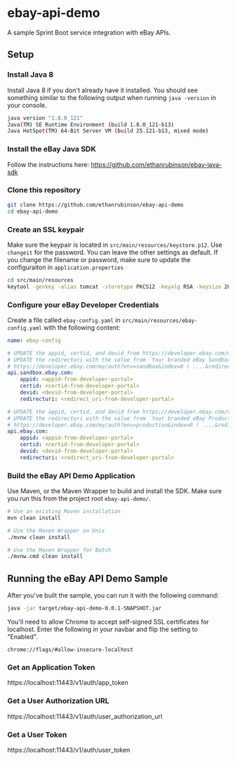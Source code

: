 # ebay-api-demo

A sample Sprint Boot service integration with eBay APIs.

## Setup

### Install Java 8

Install Java 8 if you don't already have it installed. You should see something similar to the following output when running `java -version` in your console.

```bash
java version "1.8.0_121"
Java(TM) SE Runtime Environment (build 1.8.0_121-b13)
Java HotSpot(TM) 64-Bit Server VM (build 25.121-b13, mixed mode)
```

### Install the eBay Java SDK

Follow the instructions here: https://github.com/ethanrubinson/ebay-java-sdk


### Clone this repository

```bash
git clone https://github.com/ethanrubinson/ebay-api-demo
cd ebay-api-demo
```

### Create an SSL keypair

Make sure the keypair is located in `src/main/resources/keystore.p12`. Use `changeit` for the password. You can leave the other settings as default. If you change the filename or password, make sure to update the configuraiton in `application.properties`

```bash
cd src/main/resources
keytool -genkey -alias tomcat -storetype PKCS12 -keyalg RSA -keysize 2048 -keystore keystore.p12 -validity 3650
```

### Configure your eBay Developer Credentials

Create a file called `ebay-config.yaml` in `src/main/resources/ebay-config.yaml` with the following content:

```yaml
name: ebay-config

# UPDATE the appid, certid, and devid from https://developer.ebay.com/my/keys
# UPDATE the redirecturi with the value from `Your branded eBay Sandbox Sign In (OAuth)`
# https://developer.ebay.com/my/auth?env=sandbox&index=0 ( ....&redirect_uri=<USE_THIS_VALUE>&scope=...)
api.sandbox.ebay.com:
    appid: <appid-from-developer-portal>
    certid: <certid-from-developer-portal>
    devid: <devid-from-developer-portal>
    redirecturi: <redirect_uri-from-developer-portal>

# UPDATE the appid, certid, and devid from https://developer.ebay.com/my/keys
# UPDATE the redirecturi with the value from `Your branded eBay Production Sign In (OAuth)`
# https://developer.ebay.com/my/auth?env=production&index=0 ( ....&redirect_uri=<USE_THIS_VALUE>&scope=...)
api.ebay.com:
    appid: <appid-from-developer-portal>
    certid: <certid-from-developer-portal>
    devid: <devid-from-developer-portal>
    redirecturi: <redirect_uri-from-developer-portal>
```

### Build the eBay API Demo Application

Use Maven, or the Maven Wrapper to build and install the SDK. Make sure you run this from the project root `ebay-api-demo/`.

```bash
# Use an existing Maven installation
mvn clean install

# Use the Maven Wrapper on Unix
./mvnw clean install

# Use the Maven Wrapper for Batch
./mvnw.cmd clean install
```

## Running the eBay API Demo Sample

After you've built the sample, you can run it with the following command:

```bash
java -jar target/ebay-api-demo-0.0.1-SNAPSHOT.jar
```

You'll need to allow Chrome to accept self-signed SSL certificates for localhost. Enter the following in your navbar and flip the setting to "Enabled".

```
chrome://flags/#allow-insecure-localhost
```

### Get an Application Token

https://localhost:11443/v1/auth/app_token

### Get a User Authorization URL

https://localhost:11443/v1/auth/user_authorization_url

### Get a User Token

https://localhost:11443/v1/auth/user_token

